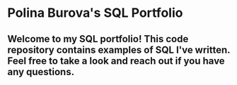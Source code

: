 # Polina Burova's SQL Portfolio
## Welcome to my SQL portfolio! This code repository contains examples of SQL I've written. Feel free to take a look and reach out if you have any questions.
